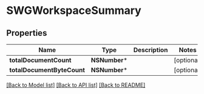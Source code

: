 # SWGWorkspaceSummary

## Properties
Name | Type | Description | Notes
------------ | ------------- | ------------- | -------------
**totalDocumentCount** | **NSNumber*** |  | [optional] 
**totalDocumentByteCount** | **NSNumber*** |  | [optional] 

[[Back to Model list]](../README.md#documentation-for-models) [[Back to API list]](../README.md#documentation-for-api-endpoints) [[Back to README]](../README.md)


